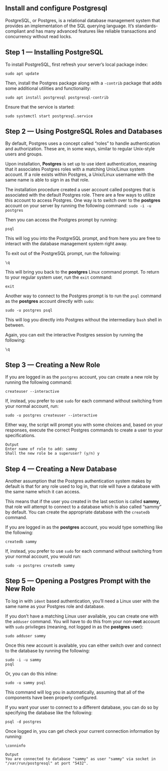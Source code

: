 ## Install and configure Postgresql
PostgreSQL, or Postgres, is a relational database management system that provides an implementation of the SQL querying language. It’s standards-compliant and has many advanced features like reliable transactions and concurrency without read locks.

## Step 1 — Installing PostgreSQL

To install PostgreSQL, first refresh your server’s local package index:

`sudo apt update`

Then, install the Postgres package along with a `-contrib` package that adds some additional utilities and functionality:

`sudo apt install postgresql postgresql-contrib`

Ensure that the service is started:

`sudo systemctl start postgresql.service`

## Step 2 — Using PostgreSQL Roles and Databases

By default, Postgres uses a concept called “roles” to handle authentication and authorization. These are, in some ways, similar to regular Unix-style users and groups.

Upon installation, **Postgres** is set up to use ident authentication, meaning that it associates Postgres roles with a matching Unix/Linux system account. If a role exists within Postgres, a Unix/Linux username with the same name is able to sign in as that role.

The installation procedure created a user account called postgres that is associated with the default Postgres role. There are a few ways to utilize this account to access Postgres. One way is to switch over to the **postgres** account on your server by running the following command:
`sudo -i -u postgres`

Then you can access the Postgres prompt by running:

`psql`

This will log you into the PostgreSQL prompt, and from here you are free to interact with the database management system right away.

To exit out of the PostgreSQL prompt, run the following:

`\q`

This will bring you back to the **postgres** Linux command prompt. To return to your regular system user, run the `exit` command:

`exit`

Another way to connect to the Postgres prompt is to run the `psql` command as the **postgres** account directly with `sudo`:

`sudo -u postgres psql`

This will log you directly into Postgres without the intermediary b`ash` shell in between.

Again, you can exit the interactive Postgres session by running the following:

`\q`

## Step 3 — Creating a New Role

If you are logged in as the `postgres` account, you can create a new role by running the following command:

`createuser --interactive`

If, instead, you prefer to use `sudo` for each command without switching from your normal account, run:

`sudo -u postgres createuser --interactive`

Either way, the script will prompt you with some choices and, based on your responses, execute the correct Postgres commands to create a user to your specifications.

    Output
    Enter name of role to add: sammy
    Shall the new role be a superuser? (y/n) y

## Step 4 — Creating a New Database

Another assumption that the Postgres authentication system makes by default is that for any role used to log in, that role will have a database with the same name which it can access.

This means that if the user you created in the last section is called **sammy**, that role will attempt to connect to a database which is also called “sammy” by default. You can create the appropriate database with the `createdb` command.

If you are logged in as the **postgres** account, you would type something like the following:

`createdb sammy`

If, instead, you prefer to use `sudo` for each command without switching from your normal account, you would run:

`sudo -u postgres createdb sammy`

## Step 5 — Opening a Postgres Prompt with the New Role

To log in with `ident` based authentication, you’ll need a Linux user with the same name as your Postgres role and database.

If you don’t have a matching Linux user available, you can create one with the `adduser` command. You will have to do this from your non-**root** account with `sudo` privileges (meaning, not logged in as the **postgres** user):

`sudo adduser sammy`

Once this new account is available, you can either switch over and connect to the database by running the following:

    sudo -i -u sammy
    psql

Or, you can do this inline:

`sudo -u sammy psql`

This command will log you in automatically, assuming that all of the components have been properly configured.

If you want your user to connect to a different database, you can do so by specifying the database like the following:

`psql -d postgres`

Once logged in, you can get check your current connection information by running:

`\conninfo`

    Output
    You are connected to database "sammy" as user "sammy" via socket in "/var/run/postgresql" at port "5432".